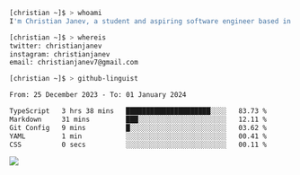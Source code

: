 ```bash
[christian ~]$ > whoami
I'm Christian Janev, a student and aspiring software engineer based in Chicago, IL
```
```bash
[christian ~]$ > whereis
twitter: christianjanev
instagram: christianjanev
email: christianjanev7@gmail.com
```

```bash
[christian ~]$ > github-linguist
```
<!--START_SECTION:waka-->

```txt
From: 25 December 2023 - To: 01 January 2024

TypeScript   3 hrs 38 mins   █████████████████████░░░░   83.73 %
Markdown     31 mins         ███░░░░░░░░░░░░░░░░░░░░░░   12.11 %
Git Config   9 mins          █░░░░░░░░░░░░░░░░░░░░░░░░   03.62 %
YAML         1 min           ░░░░░░░░░░░░░░░░░░░░░░░░░   00.41 %
CSS          0 secs          ░░░░░░░░░░░░░░░░░░░░░░░░░   00.11 %
```

<!--END_SECTION:waka-->

![](https://komarev.com/ghpvc/?username=christianjanev)
